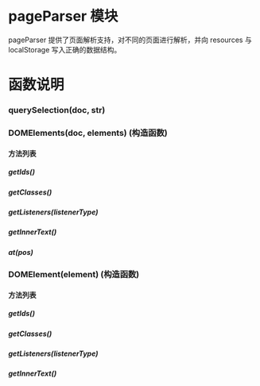 # pageParser 模块

pageParser 提供了页面解析支持，对不同的页面进行解析，并向 resources 与 localStorage 写入正确的数据结构。

# 函数说明

### querySelection(doc, str)

### DOMElements(doc, elements) (构造函数)

#### 方法列表

##### getIds()

##### getClasses()

##### getListeners(listenerType)

##### getInnerText()

##### at(pos)

### DOMElement(element) (构造函数)

#### 方法列表

##### getIds()

##### getClasses()

##### getListeners(listenerType)

##### getInnerText()